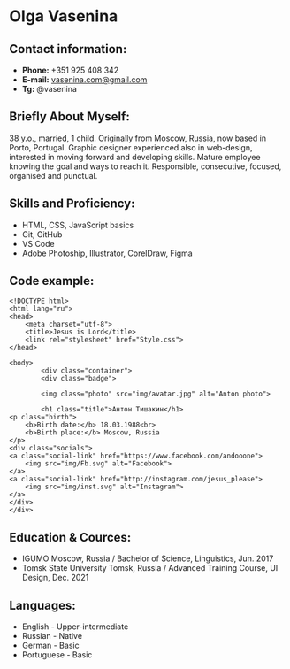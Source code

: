 # Olga Vasenina
## Contact information:
+ **Phone:** +351 925 408 342
+ **E-mail:** vasenina.com@gmail.com
+ **Tg:** @vasenina
## Briefly About Myself:
38 y.o., married, 1 child. Originally from Moscow, Russia, now based in Porto, Portugal.
Graphic designer experienced also in web-design, interested in moving forward and developing skills.
Mature employee knowing the goal and ways to reach it. Responsible, consecutive, focused, organised and punctual.
## Skills and Proficiency:
+ HTML, CSS, JavaScript basics
+ Git, GitHub
+ VS Code
+ Adobe Photoship, Illustrator, CorelDraw, Figma
## Code example:
```
<!DOCTYPE html>
<html lang="ru">
<head>
    <meta charset="utf-8">
    <title>Jesus is Lord</title>
    <link rel="stylesheet" href="Style.css">
</head>

<body>
        <div class="container">
        <div class="badge">

        <img class="photo" src="img/avatar.jpg" alt="Anton photo">

        <h1 class="title">Антон Тишакин</h1>
<p class="birth">
    <b>Birth date:</b> 18.03.1988<br>
    <b>Birth place:</b> Moscow, Russia
</p>
<div class="socials">
<a class="social-link" href="https://www.facebook.com/andooone">
    <img src="img/Fb.svg" alt="Facebook">
</a>
<a class="social-link" href="http://instagram.com/jesus_please">
    <img src="img/inst.svg" alt="Instagram">
</a>
</div>
</div>
```
## Education & Cources:
+ IGUMO Moscow, Russia / Bachelor of Science, Linguistics, Jun. 2017
+ Tomsk State University Tomsk, Russia / Advanced Training Course, UI Design, Dec. 2021
## Languages:
+ English - Upper-intermediate
+ Russian - Native
+ German - Basic
+ Portuguese - Basic